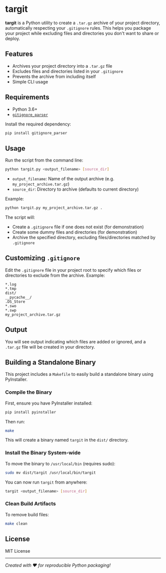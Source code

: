 
# targit

**targit** is a Python utility to create a `.tar.gz` archive of your project directory, automatically respecting your `.gitignore` rules. This helps you package your project while excluding files and directories you don't want to share or deploy.

## Features

- Archives your project directory into a `.tar.gz` file
- Excludes files and directories listed in your `.gitignore`
- Prevents the archive from including itself
- Simple CLI usage

## Requirements

- Python 3.6+
- [`gitignore_parser`](https://pypi.org/project/gitignore-parser/)

Install the required dependency:

```bash
pip install gitignore_parser
```

## Usage

Run the script from the command line:

```bash
python targit.py <output_filename> [source_dir]
```

- `output_filename`: Name of the output archive (e.g. `my_project_archive.tar.gz`)
- `source_dir`: Directory to archive (defaults to current directory)

Example:

```bash
python targit.py my_project_archive.tar.gz .
```

The script will:

- Create a `.gitignore` file if one does not exist (for demonstration)
- Create some dummy files and directories (for demonstration)
- Archive the specified directory, excluding files/directories matched by `.gitignore`

## Customizing `.gitignore`

Edit the `.gitignore` file in your project root to specify which files or directories to exclude from the archive. Example:

```
*.log
*.tmp
dist/
__pycache__/
.DS_Store
*.swo
*.swp
my_project_archive.tar.gz
```

## Output

You will see output indicating which files are added or ignored, and a `.tar.gz` file will be created in your directory.


## Building a Standalone Binary

This project includes a `Makefile` to easily build a standalone binary using PyInstaller.

### Compile the Binary

First, ensure you have PyInstaller installed:

```bash
pip install pyinstaller
```

Then run:

```bash
make
```

This will create a binary named `targit` in the `dist/` directory.

### Install the Binary System-wide

To move the binary to `/usr/local/bin` (requires sudo):

```bash
sudo mv dist/targit /usr/local/bin/targit
```

You can now run `targit` from anywhere:

```bash
targit <output_filename> [source_dir]
```

### Clean Build Artifacts

To remove build files:

```bash
make clean
```

## License

MIT License

---

*Created with ❤️ for reproducible Python packaging!*